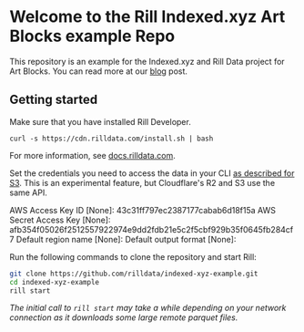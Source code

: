 # Welcome to the Rill Indexed.xyz Art Blocks example Repo

This repository is an example for the Indexed.xyz and Rill Data project for Art Blocks. You can read more at our [blog](https://docs.rilldata.com/indexed-xyz) post.

## Getting started
Make sure that you have installed Rill Developer.

```
curl -s https://cdn.rilldata.com/install.sh | bash

```
For more information, see [docs.rilldata.com](https://docs.rilldata.com).

Set the credentials you need to access the data in your CLI [as described for S3](https://docs.rilldata.com/using-rill/import-data#setting-local-credentials-for-s3). This is an experimental feature, but Cloudflare's R2 and S3 use the same API.

AWS Access Key ID [None]: 43c31ff797ec2387177cabab6d18f15a
AWS Secret Access Key [None]: afb354f05026f2512557922974e9dd2fdb21e5c2f5cbf929b35f0645fb284cf7
Default region name [None]: <None>
Default output format [None]: <None>

Run the following commands to clone the repository and start Rill:

```bash
git clone https://github.com/rilldata/indexed-xyz-example.git
cd indexed-xyz-example
rill start
```

*The initial call to `rill start` may take a while depending on your network connection as it downloads some large remote parquet files.*
